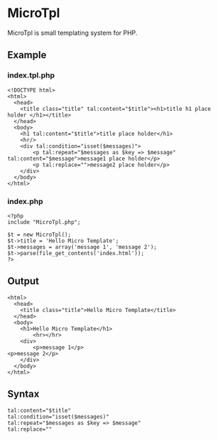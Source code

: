 # MicroTpl

MicroTpl is small templating system for PHP.

## Example
### index.tpl.php

	<!DOCTYPE html>
	<html>
	  <head>
		<title class="title" tal:content="$title"><h1>title h1 place holder </h1></title>
	  </head>
	  <body>
		<h1 tal:content="$title">title place holder</h1>
		<hr/>
		<div tal:condition="isset($messages)">
			<p tal:repeat="$messages as $key => $message" tal:content="$message">message1 place holder</p>
			<p tal:replace="">message2 place holder</p>
		</div>
	  </body>
	</html>

### index.php

	<?php
	include "MicroTpl.php";

	$t = new MicroTpl();
	$t->title = 'Hello Micro Template';
	$t->messages = array('message 1', 'message 2');
	$t->parse(file_get_contents('index.html'));
    ?>

## Output

	<html>
	  <head>
		<title class="title">Hello Micro Template</title>
	  </head>
	  <body>
		<h1>Hello Micro Template</h1>
			<hr></hr>
		<div>
			<p>message 1</p>
	<p>message 2</p>
		</div>
	  </body>
	</html>
	
## Syntax

    tal:content="$title"
	tal:condition="isset($messages)"	
	tal:repeat="$messages as $key => $message"
	tal:replace=""
